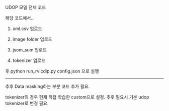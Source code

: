 UDOP 모델 전체 코드

해당 코드에서...

1. xml.csv 업로드

2. image folder 업로드

3. jsom_sum 업로드

4. tokenizer 업로드

후 python run_rvlcdip.py config.json 으로 실행

---------------------------------

추후 Data masking하는 부분 코드 추가 필요.

tokenizer의 경우 현재 직접 학습한 custom으로 설정.
추후 필요시 기본 udop tokenizer로 변경 필요.
